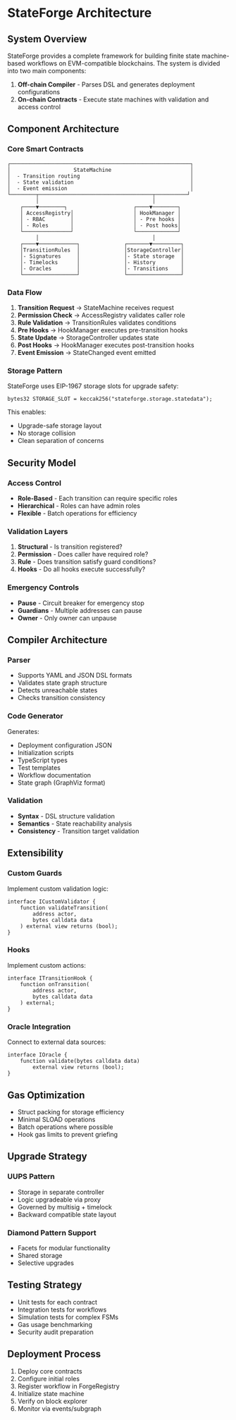 # StateForge Architecture

## System Overview

StateForge provides a complete framework for building finite state machine-based workflows on EVM-compatible blockchains. The system is divided into two main components:

1. **Off-chain Compiler** - Parses DSL and generates deployment configurations
2. **On-chain Contracts** - Execute state machines with validation and access control

## Component Architecture

### Core Smart Contracts

```
┌─────────────────────────────────────────────────────────┐
│                    StateMachine                         │
│  - Transition routing                                   │
│  - State validation                                     │
│  - Event emission                                       │
└────────┬────────────────────────────────────┬──────────┘
         │                                    │
    ┌────▼────────┐                     ┌────▼────────┐
    │ AccessRegistry│                   │ HookManager │
    │ - RBAC        │                   │ - Pre hooks │
    │ - Roles       │                   │ - Post hooks│
    └───────────────┘                   └─────────────┘
         │                                    │
    ┌────▼────────────┐              ┌───────▼─────────┐
    │TransitionRules  │              │StorageController│
    │- Signatures     │              │- State storage  │
    │- Timelocks      │              │- History        │
    │- Oracles        │              │- Transitions    │
    └─────────────────┘              └─────────────────┘
```

### Data Flow

1. **Transition Request** → StateMachine receives request
2. **Permission Check** → AccessRegistry validates caller role
3. **Rule Validation** → TransitionRules validates conditions
4. **Pre Hooks** → HookManager executes pre-transition hooks
5. **State Update** → StorageController updates state
6. **Post Hooks** → HookManager executes post-transition hooks
7. **Event Emission** → StateChanged event emitted

### Storage Pattern

StateForge uses EIP-1967 storage slots for upgrade safety:

```solidity
bytes32 STORAGE_SLOT = keccak256("stateforge.storage.statedata");
```

This enables:
- Upgrade-safe storage layout
- No storage collision
- Clean separation of concerns

## Security Model

### Access Control

- **Role-Based** - Each transition can require specific roles
- **Hierarchical** - Roles can have admin roles
- **Flexible** - Batch operations for efficiency

### Validation Layers

1. **Structural** - Is transition registered?
2. **Permission** - Does caller have required role?
3. **Rule** - Does transition satisfy guard conditions?
4. **Hooks** - Do all hooks execute successfully?

### Emergency Controls

- **Pause** - Circuit breaker for emergency stop
- **Guardians** - Multiple addresses can pause
- **Owner** - Only owner can unpause

## Compiler Architecture

### Parser

- Supports YAML and JSON DSL formats
- Validates state graph structure
- Detects unreachable states
- Checks transition consistency

### Code Generator

Generates:
- Deployment configuration JSON
- Initialization scripts
- TypeScript types
- Test templates
- Workflow documentation
- State graph (GraphViz format)

### Validation

- **Syntax** - DSL structure validation
- **Semantics** - State reachability analysis
- **Consistency** - Transition target validation

## Extensibility

### Custom Guards

Implement custom validation logic:

```solidity
interface ICustomValidator {
    function validateTransition(
        address actor,
        bytes calldata data
    ) external view returns (bool);
}
```

### Hooks

Implement custom actions:

```solidity
interface ITransitionHook {
    function onTransition(
        address actor,
        bytes calldata data
    ) external;
}
```

### Oracle Integration

Connect to external data sources:

```solidity
interface IOracle {
    function validate(bytes calldata data) 
        external view returns (bool);
}
```

## Gas Optimization

- Struct packing for storage efficiency
- Minimal SLOAD operations
- Batch operations where possible
- Hook gas limits to prevent griefing

## Upgrade Strategy

### UUPS Pattern

- Storage in separate controller
- Logic upgradeable via proxy
- Governed by multisig + timelock
- Backward compatible state layout

### Diamond Pattern Support

- Facets for modular functionality
- Shared storage
- Selective upgrades

## Testing Strategy

- Unit tests for each contract
- Integration tests for workflows
- Simulation tests for complex FSMs
- Gas usage benchmarking
- Security audit preparation

## Deployment Process

1. Deploy core contracts
2. Configure initial roles
3. Register workflow in ForgeRegistry
4. Initialize state machine
5. Verify on block explorer
6. Monitor via events/subgraph

